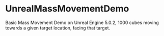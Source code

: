 # UnrealMassMovementDemo
Basic Mass Movement Demo on Unreal Engine 5.0.2, 1000 cubes moving towards a given target location, facing that target.
